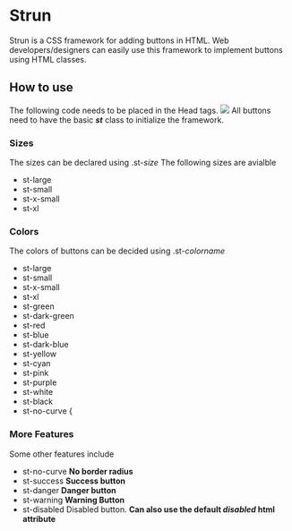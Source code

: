 # Strun
Strun is a CSS framework for adding buttons in HTML. Web developers/designers can easily use this framework to implement buttons using HTML classes.



## How to use
The following code needs to be placed in the Head tags.
![]({{site.baseurl}}/http://i.imgur.com/Pwe0fGF.png)
All buttons need to have the basic _**st**_ class to initialize the framework.

### Sizes
The sizes can be declared using .st-_size_
The following sizes are avialble
- st-large
- st-small 
- st-x-small
- st-xl


### Colors
The colors of buttons can be decided using .st-_colorname_

- st-large
- st-small 
- st-x-small
- st-xl
- st-green
- st-dark-green
- st-red
- st-blue
- st-dark-blue
- st-yellow
- st-cyan 
- st-pink
- st-purple
- st-white
- st-black
- st-no-curve {

### More Features
Some other features include 

- st-no-curve **No border radius**
- st-success **Success button**
- st-danger **Danger button**
- st-warning **Warning Button**
- st-disabled Disabled button. **Can also use the default _disabled_ html attribute**


